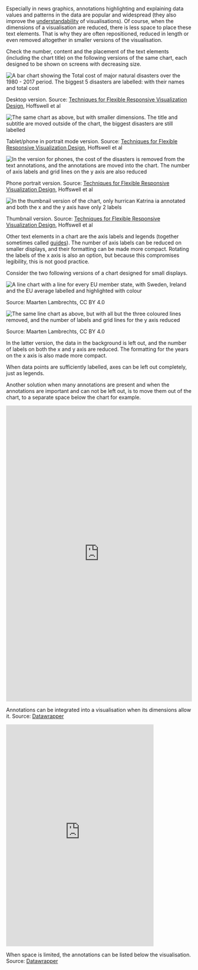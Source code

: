 Especially in news graphics, annotations highlighting and explaining data values and patterns in the data are popular and widespread (they also improve the <span class='internal-link'>[understandability](pour-caf-principles-understandable)</span> of visualisations). Of course, when the dimensions of a visualisation are reduced, there is less space to place these text elements. That is why they are often repositioned, reduced in length or even removed altogether in smaller versions of the visualisation.

Check the number, content and the placement of the text elements (including the chart title) on the following versions of the same chart, each designed to be shown on screens with decreasing size.

![A bar chart showing the Total cost of major natural disasters over the 1980 - 2017 period. The biggest 5 disasters are labelled: with their names and total cost](Responsiveness%20and%20data%20visualisation%20for%20small%20sc%20bfcc7f2b3f63483d9213104e4137aec4/natural-disasters-nytimes-desktop.png)

Desktop version. Source: [Techniques for Flexible Responsive Visualization Design](https://dl.acm.org/doi/abs/10.1145/3313831.3376777), Hoffswell et al

<p class='center'>
<img src='Responsiveness%20and%20data%20visualisation%20for%20small%20sc%20bfcc7f2b3f63483d9213104e4137aec4/natural-disasters-nytimes-mobile-landscape.png' alt='The same chart as above, but with smaller dimensions. The title and subtitle are moved outside of the chart, the biggest disasters are still labelled' class='max-600' />
</p>

Tablet/phone in portrait mode version. Source: [Techniques for Flexible Responsive Visualization Design](https://dl.acm.org/doi/abs/10.1145/3313831.3376777), Hoffswell et al

<p class='center'>
<img src='Responsiveness%20and%20data%20visualisation%20for%20small%20sc%20bfcc7f2b3f63483d9213104e4137aec4/natural-disasters-nytimes-mobile-portrait.png' alt='In the version for phones, the cost of the disasters is removed from the text annotations, and the annotations are moved into the chart. The number of axis labels and grid lines on the y axis are also reduced' class='max-400' />
</p>

Phone portrait version. Source: [Techniques for Flexible Responsive Visualization Design](https://dl.acm.org/doi/abs/10.1145/3313831.3376777), Hoffswell et al

<p class='center'>
<img src='Responsiveness%20and%20data%20visualisation%20for%20small%20sc%20bfcc7f2b3f63483d9213104e4137aec4/natural-disasters-nytimes-thumbnail.png' alt='In the thumbnail version of the chart, only hurrican Katrina ia annotated and both the x and the y axis have only 2 labels' class='max-200' />
</p>

Thumbnail version. Source: [Techniques for Flexible Responsive Visualization Design](https://dl.acm.org/doi/abs/10.1145/3313831.3376777), Hoffswell et al

Other text elements in a chart are the axis labels and legends (together sometimes called <span class='internal-link'>[guides](guides)</span>). The number of axis labels can be reduced on smaller displays, and their formatting can be made more compact. Rotating the labels of the x axis is also an option, but because this compromises legibility, this is not good practice.

Consider the two following versions of a chart designed for small displays.

<p class='center'>
<img src='Responsiveness%20and%20data%20visualisation%20for%20small%20sc%20bfcc7f2b3f63483d9213104e4137aec4/linechart-small-scaled2x.png' alt='A line chart with a line for every EU member state, with Sweden, Ireland and the EU average labelled and highlighted with colour' class='max-400' />
</p>

Source: Maarten Lambrechts, CC BY 4.0

<p class='center'>
<img src='Responsiveness%20and%20data%20visualisation%20for%20small%20sc%20bfcc7f2b3f63483d9213104e4137aec4/linechart-small-less-ticks2x.png' alt='The same line chart as above, but with all but the three coloured lines removed, and the number of labels and grid lines for the y axis reduced' class='max-400' />
</p>

Source: Maarten Lambrechts, CC BY 4.0

In the latter version, the data in the background is left out, and the number of labels on both the x and y axis are reduced. The formatting for the years on the x axis is also made more compact.

When data points are sufficiently labelled, axes can be left out completely, just as legends.

Another solution when many annotations are present and when the annotations are important and can not be left out, is to move them out of the chart, to a separate space below the chart for example.

<iframe src='https://datawrapper.dwcdn.net/iUPVd/5/' width='100%' height='800px' style='border: none;'></iframe>

Annotations can be integrated into a visualisation when its dimensions allow it. Source: [Datawrapper](https://blog.datawrapper.de/better-more-responsive-annotations-in-datawrapper-data-visualizations/)

<p class="center">
<iframe src='https://datawrapper.dwcdn.net/iUPVd/5/' width='400px' height='600px' style='border: none;'></iframe>
</p>

When space is limited, the annotations can be listed below the visualisation. Source: [Datawrapper](https://blog.datawrapper.de/better-more-responsive-annotations-in-datawrapper-data-visualizations/)